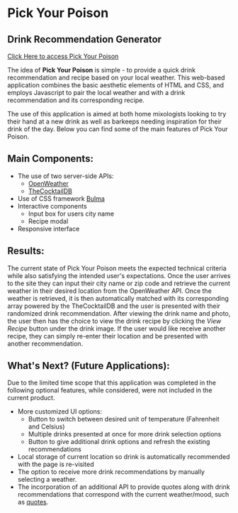 # Pick Your Poison
## Drink Recommendation Generator

[Click Here to access Pick Your Poison](https://mikeyhauser.github.io/Pick-Your-Poison/)

The idea of **Pick Your Poison** is simple - to provide a quick drink recommendation and recipe based on your local weather. This web-based application combines the basic aesthetic elements of HTML and CSS, and employs Javascript to pair the local weather and with a drink recommendation and its corresponding recipe. 

The use of this application is aimed at both home mixologists looking to try their hand at a new drink as well as barkeeps needing inspiration for their drink of the day. Below you can find some of the main features of Pick Your Poison.

## Main Components:
- The use of two server-side APIs:
    - [OpenWeather](https://openweathermap.org/api)
    - [TheCocktailDB](https://www.thecocktaildb.com/)
- Use of CSS framework [Bulma](https://bulma.io/)
- Interactive components
    - Input box for users city name
    - Recipe modal
- Responsive interface

## Results: 
The current state of Pick Your Poison meets the expected technical criteria while also satisfying the intended user's expectations. Once the user arrives to the site they can input their city name or zip code and retrieve the current weather in their desired location from the OpenWeather API. Once the weather is retrieved, it is then automatically matched with its corresponding array powered by the TheCocktailDB and the user is presented with their randomized drink recommendation. After viewing the drink name and photo, the user then has the choice to view the drink recipe by clicking the *View Recipe* button under the drink image. If the user would like receive another recipe, they can simply re-enter their location and be presented with another recommendation.

## What's Next? (Future Applications):
Due to the limited time scope that this application was completed in the following optional features, while considered, were not included in the current product.
- More customized UI options:
    - Button to switch between desired unit of temperature (Fahrenheit and Celsius)
    - Multiple drinks presented at once for more drink selection options
    - Button to give additional drink options and refresh the existing recommendations
- Local storage of current location so drink is automatically recommended with the page is re-visited
- The option to receive more drink recommendations by manually selecting a weather.
- The incorporation of an additional API to provide quotes along with drink recommendations that correspond with the current weather/mood, such as [quotes](https://quotes.rest/).
